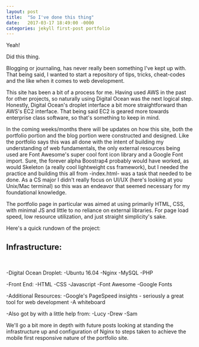 ```yaml
---
layout: post
title:  "So I've done this thing"
date:   2017-03-17 18:49:00 -0000
categories: jekyll first-post portfolio
---
```

 Yeah!   



 Did this thing.   

<!--excerpt-->

Blogging or journaling, has never really been something I've kept up with.
That being said, I wanted to start a repository of tips, tricks, cheat-codes and the like when it comes to web development.

This site has been a bit of a process for me. Having used AWS in the past for other projects, so naturally using Digital Ocean was the next logical step. Honestly, Digital Ocean's droplet interface a bit more straightforward than AWS's EC2 interface. That being said EC2 is geared more towards enterprise class software, so that's something to keep in mind.

In the coming weeks/months there will be updates on how this site, both the portfolio portion and the blog portion were constructed and designed. Like the portfolio says this was all done with the intent of building my understanding of web fundamentals, the only external resources being used are Font Awesome's super cool font icon library and a Google Font import. Sure, the forever alpha Boostrap4 probably would have worked, as would Skeleton (a really cool lightweight css framework), but I needed the practice and building this all from -index.html- was a task that needed to be done. As a CS major I didn't really focus on UI/UX (here's looking at you Unix/Mac terminal) so this was an endeavor that seemed necessary for my foundational knowledge.

The portfolio page in particular was aimed at using primarily HTML, CSS, with minimal JS and little to no reliance on external libraries. For page load speed, low resource utilization, and just straight simplicity's sake.

Here's a quick rundown of the project:


##  Infrastructure:
<br/>

 -Digital Ocean Droplet:
  -Ubuntu 16.04
  -Nginx
  -MySQL
  -PHP

 -Front End:
  -HTML
  -CSS
  -Javascript
  -Font Awesome
  -Google Fonts

 -Additional Resources:
  -Google's PageSpeed insights - seriously a great tool for web development
  -A whiteboard

 -Also got by with a little help from:
  -Lucy
  -Drew
  -Sam

We'll go a bit more in depth with future posts looking at standing the infrastructure up and configuration of Nginx to steps taken to achieve the mobile first responsive nature of the portfolio site.
